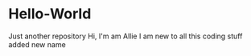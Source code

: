 # Hello-World
Just another repository
Hi, I'm am Allie
I am new to all this coding stuff
added new name

